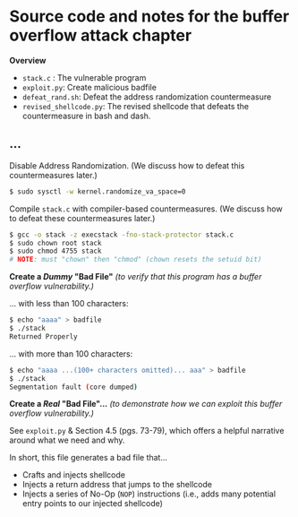 # Source code and notes for the buffer overflow attack chapter

**Overview**
* `stack.c` : The vulnerable program
* `exploit.py`: Create malicious badfile
* `defeat_rand.sh`: Defeat the address randomization countermeasure
* `revised_shellcode.py`: The revised shellcode that defeats the countermeasure in bash and dash.

## ...

Disable Address Randomization.
(We discuss how to defeat this countermeasures later.)
```bash
$ sudo sysctl -w kernel.randomize_va_space=0
```

Compile `stack.c` with compiler-based countermeasures.
(We discuss how to defeat these countermeasures later.)
```bash
$ gcc -o stack -z execstack -fno-stack-protector stack.c
$ sudo chown root stack
$ sudo chmod 4755 stack
# NOTE: must "chown" then "chmod" (chown resets the setuid bit)
```

**Create a _Dummy_ "Bad File"** _(to verify that this program has a buffer overflow vulnerability.)_

... with less than 100 characters:
```bash
$ echo "aaaa" > badfile
$ ./stack
Returned Properly
```
... with more than 100 characters:
```bash
$ echo "aaaa ...(100+ characters omitted)... aaa" > badfile
$ ./stack
Segmentation fault (core dumped)
```
**Create a _Real_ "Bad File"...** _(to demonstrate how we can exploit this buffer overflow vulnerability.)_

See `exploit.py` & Section 4.5 (pgs. 73-79), which offers a helpful narrative around what we need and why.

In short, this file generates a bad file that...
- Crafts and injects shellcode
- Injects a return address that jumps to the shellcode
- Injects a series of No-Op (`NOP`) instructions (i.e., adds many potential entry points to our injected shellcode)
